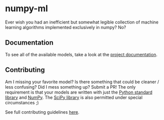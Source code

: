 # numpy-ml
Ever wish you had an inefficient but somewhat legible collection of machine
learning algorithms implemented exclusively in numpy? No? 

## Documentation
To see all of the available models, take a look at the [project documentation](https://numpy-ml.readthedocs.io/).

## Contributing

Am I missing your favorite model? Is there something that could be cleaner /
less confusing? Did I mess something up? Submit a PR! The only requirement is
that your models are written with just the [Python standard
library](https://docs.python.org/3/library/) and [NumPy](https://www.numpy.org/). The
[SciPy library](https://scipy.github.io/devdocs/) is also permitted under special
circumstances ;)

See full contributing guidelines [here](./CONTRIBUTING.md). 
